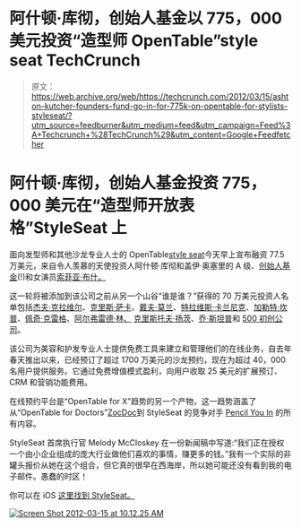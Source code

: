 # 阿什顿·库彻，创始人基金以 775，000 美元投资“造型师 OpenTable”style seat TechCrunch

> 原文：<https://web.archive.org/web/https://techcrunch.com/2012/03/15/ashton-kutcher-founders-fund-go-in-for-775k-on-opentable-for-stylists-styleseat/?utm_source=feedburner&utm_medium=feed&utm_campaign=Feed%3A+Techcrunch+%28TechCrunch%29&utm_content=Google+Feedfetcher>

# 阿什顿·库彻，创始人基金投资 775，000 美元在“造型师开放表格”StyleSeat 上

面向发型师和其他沙龙专业人士的 OpenTable[style seat](https://web.archive.org/web/20221005054601/http://www.styleseat.com/)今天早上宣布融资 77.5 万美元，来自令人羡慕的天使投资人阿什顿·库彻和盖伊·奥塞里的 A 级、[创始人基金](https://web.archive.org/web/20221005054601/http://www.foundersfund.com/)(!)和女演员[索菲亚·布什。](https://web.archive.org/web/20221005054601/http://www.sophiabush.com/)

这一轮将被添加到该公司之前从另一个山谷“谁是谁？”获得的 70 万美元投资人名单包括[杰夫·克拉维尔](https://web.archive.org/web/20221005054601/http://www.crunchbase.com/person/jeff-clavier)、[克里斯·萨卡](https://web.archive.org/web/20221005054601/http://www.crunchbase.com/person/chris-sacca)、[戴夫·莫兰](https://web.archive.org/web/20221005054601/http://www.crunchbase.com/person/dave-morin)、[特拉维斯·卡兰尼克](https://web.archive.org/web/20221005054601/http://www.crunchbase.com/person/travis-kalanick)、[加勒特·坎普](https://web.archive.org/web/20221005054601/http://www.crunchbase.com/person/garrett-camp)、[佩奇·克雷格](https://web.archive.org/web/20221005054601/http://www.crunchbase.com/person/paige-craig)、[阿尔弗雷德·林、](https://web.archive.org/web/20221005054601/http://www.crunchbase.com/person/alfred-lin) [克里斯托夫·扬茨](https://web.archive.org/web/20221005054601/http://www.crunchbase.com/person/christoph-janz)、[乔·斯坦普](https://web.archive.org/web/20221005054601/http://www.crunchbase.com/person/joe-stump)和 [500 初创公司](https://web.archive.org/web/20221005054601/http://www.500startups.com/)。

该公司为美容和护发专业人士提供免费工具来建立和管理他们的在线业务，自去年春天推出以来，已经预订了超过 1700 万美元的沙龙预约，现在为超过 40，000 名用户提供服务。它通过免费增值模式盈利，向用户收取 25 美元的扩展预订、CRM 和营销功能费用。

在线预约平台是“OpenTable for X”趋势的另一个产物，这一趋势涵盖了从“OpenTable for Doctors”[ZocDoc](https://web.archive.org/web/20221005054601/http://www.zocdoc.com/)到 StyleSeat 的竞争对手 [Pencil You In](https://web.archive.org/web/20221005054601/http://www.pencilyouin.com/) 的所有内容。

StyleSeat 首席执行官 Melody McCloskey 在一份新闻稿中写道:“我们正在授权一个由小企业组成的庞大行业做他们喜欢的事情，赚更多的钱。”我有一个实际的非罐头报价从她在这个组合，但它真的很早在西海岸，所以她可能还没有看到我的电子邮件。愚蠢的时区！

你可以在 iOS [这里找到 StyleSeat。](https://web.archive.org/web/20221005054601/http://itunes.apple.com/us/app/styleseat/id414313281?mt=8)

[![](img/3e0e5ca6dc96fddc11a0ad8fe79e20bf.png "Screen Shot 2012-03-15 at 10.12.25 AM")](https://web.archive.org/web/20221005054601/https://beta.techcrunch.com/wp-content/uploads/2012/03/screen-shot-2012-03-15-at-10-12-25-am.png)
